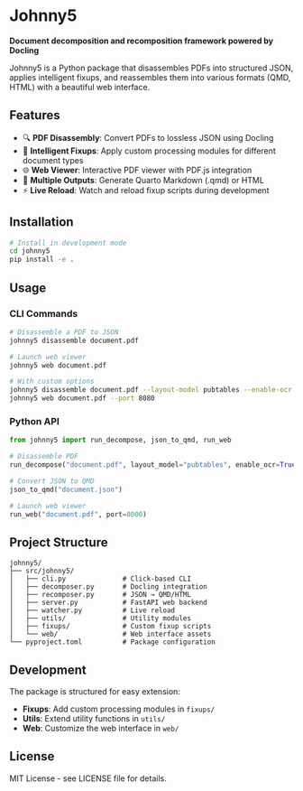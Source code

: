 # Johnny5

**Document decomposition and recomposition framework powered by Docling**

Johnny5 is a Python package that disassembles PDFs into structured JSON, applies intelligent fixups, and reassembles them into various formats (QMD, HTML) with a beautiful web interface.

## Features

- 🔍 **PDF Disassembly**: Convert PDFs to lossless JSON using Docling
- 🔧 **Intelligent Fixups**: Apply custom processing modules for different document types
- 🌐 **Web Viewer**: Interactive PDF viewer with PDF.js integration
- 📝 **Multiple Outputs**: Generate Quarto Markdown (.qmd) or HTML
- ⚡ **Live Reload**: Watch and reload fixup scripts during development

## Installation

```bash
# Install in development mode
cd johnny5
pip install -e .
```

## Usage

### CLI Commands

```bash
# Disassemble a PDF to JSON
johnny5 disassemble document.pdf

# Launch web viewer
johnny5 web document.pdf

# With custom options
johnny5 disassemble document.pdf --layout-model pubtables --enable-ocr --json-dpi 300
johnny5 web document.pdf --port 8080
```

### Python API

```python
from johnny5 import run_decompose, json_to_qmd, run_web

# Disassemble PDF
run_decompose("document.pdf", layout_model="pubtables", enable_ocr=True)

# Convert JSON to QMD
json_to_qmd("document.json")

# Launch web viewer
run_web("document.pdf", port=8000)
```

## Project Structure

```
johnny5/
├── src/johnny5/
│   ├── cli.py              # Click-based CLI
│   ├── decomposer.py       # Docling integration
│   ├── recomposer.py       # JSON → QMD/HTML
│   ├── server.py           # FastAPI web backend
│   ├── watcher.py          # Live reload
│   ├── utils/              # Utility modules
│   ├── fixups/             # Custom fixup scripts
│   └── web/                # Web interface assets
└── pyproject.toml          # Package configuration
```

## Development

The package is structured for easy extension:

- **Fixups**: Add custom processing modules in `fixups/`
- **Utils**: Extend utility functions in `utils/`
- **Web**: Customize the web interface in `web/`

## License

MIT License - see LICENSE file for details.

